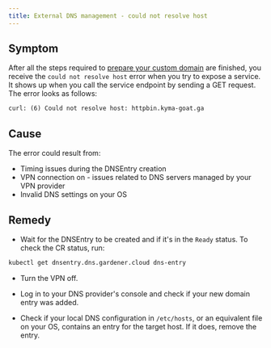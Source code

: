 ```yaml
---
title: External DNS management - could not resolve host
---
```


## Symptom

After all the steps required to [prepare your custom domain](../../03-tutorials/00-api-exposure/apix-04-own-domain.md) are finished, you receive the `could not resolve host` error when you try to expose a service. It shows up when you call the service endpoint by sending a GET request. The error looks as follows:

```txt
curl: (6) Could not resolve host: httpbin.kyma-goat.ga
```

## Cause

The error could result from:

- Timing issues during the DNSEntry creation
- VPN connection on - issues related to DNS servers managed by your VPN provider
- Invalid DNS settings on your OS

## Remedy

- Wait for the DNSEntry to be created and if it's in the `Ready` status. To check the CR status, run:

```bash
kubectl get dnsentry.dns.gardener.cloud dns-entry
```

- Turn the VPN off.

- Log in to your DNS provider's console and check if your new domain entry was added.

- Check if your local DNS configuration in `/etc/hosts`, or an equivalent file on your OS, contains an entry for the target host. If it does, remove the entry.
